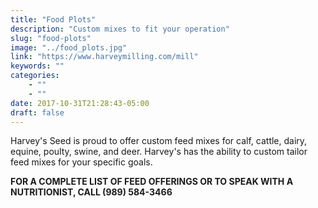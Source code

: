 ```yaml
---
title: "Food Plots"
description: "Custom mixes to fit your operation"
slug: "food-plots"
image: "../food_plots.jpg"
link: "https://www.harveymilling.com/mill"
keywords: ""
categories: 
    - ""
    - ""
date: 2017-10-31T21:28:43-05:00
draft: false
---
```


Harvey's Seed is proud to offer custom feed mixes for calf, cattle, dairy, equine, poulty, swine, and deer. Harvey's has the ability to custom tailor feed mixes for your specific goals.

**FOR A COMPLETE LIST OF FEED OFFERINGS OR TO SPEAK WITH A NUTRITIONIST, CALL (989) 584-3466**
